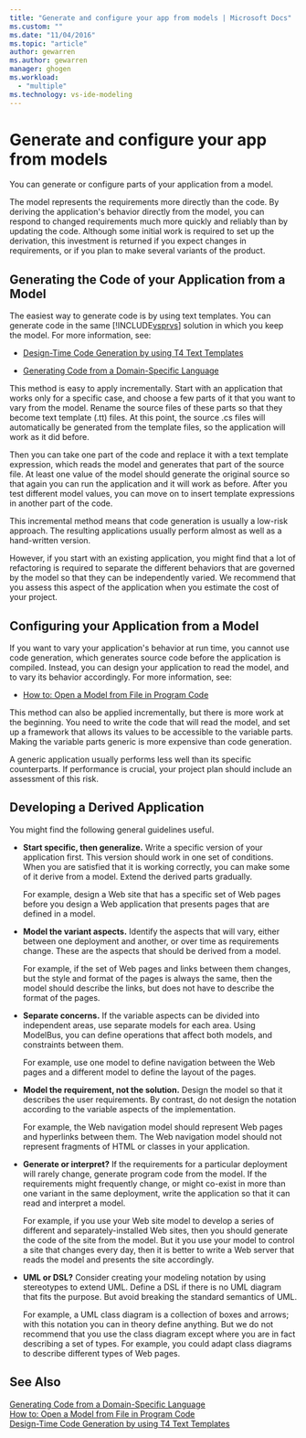 ```yaml
---
title: "Generate and configure your app from models | Microsoft Docs"
ms.custom: ""
ms.date: "11/04/2016"
ms.topic: "article"
author: gewarren
ms.author: gewarren
manager: ghogen
ms.workload: 
  - "multiple"
ms.technology: vs-ide-modeling
---
```

# Generate and configure your app from models
You can generate or configure parts of your application from a model.
  
 The model represents the requirements more directly than the code. By deriving the application's behavior directly from the model, you can respond to changed requirements much more quickly and reliably than by updating the code. Although some initial work is required to set up the derivation, this investment is returned if you expect changes in requirements, or if you plan to make several variants of the product.  
  
## Generating the Code of your Application from a Model  
 The easiest way to generate code is by using text templates. You can generate code in the same [!INCLUDE[vsprvs](../code-quality/includes/vsprvs_md.md)] solution in which you keep the model. For more information, see:  
  
-   [Design-Time Code Generation by using T4 Text Templates](../modeling/design-time-code-generation-by-using-t4-text-templates.md)  
  
-   [Generating Code from a Domain-Specific Language](../modeling/generating-code-from-a-domain-specific-language.md)  
  
 This method is easy to apply incrementally. Start with an application that works only for a specific case, and choose a few parts of it that you want to vary from the model. Rename the source files of these parts so that they become text template (.tt) files. At this point, the source .cs files will automatically be generated from the template files, so the application will work as it did before.  
  
 Then you can take one part of the code and replace it with a text template expression, which reads the model and generates that part of the source file. At least one value of the model should generate the original source so that again you can run the application and it will work as before. After you test different model values, you can move on to insert template expressions in another part of the code.  
  
 This incremental method means that code generation is usually a low-risk approach. The resulting applications usually perform almost as well as a hand-written version.  
  
 However, if you start with an existing application, you might find that a lot of refactoring is required to separate the different behaviors that are governed by the model so that they can be independently varied. We recommend that you assess this aspect of the application when you estimate the cost of your project.  
  
## Configuring your Application from a Model  
 If you want to vary your application's behavior at run time, you cannot use code generation, which generates source code before the application is compiled. Instead, you can design your application to read the model, and to vary its behavior accordingly. For more information, see:  
  
-   [How to: Open a Model from File in Program Code](../modeling/how-to-open-a-model-from-file-in-program-code.md)  
  
 This method can also be applied incrementally, but there is more work at the beginning. You need to write the code that will read the model, and set up a framework that allows its values to be accessible to the variable parts. Making the variable parts generic is more expensive than code generation.  
  
 A generic application usually performs less well than its specific counterparts. If performance is crucial, your project plan should include an assessment of this risk.  
  
## Developing a Derived Application  
 You might find the following general guidelines useful.  
  
-   **Start specific, then generalize.** Write a specific version of your application first. This version should work in one set of conditions. When you are satisfied that it is working correctly, you can make some of it derive from a model. Extend the derived parts gradually.  
  
     For example, design a Web site that has a specific set of Web pages before you design a Web application that presents pages that are defined in a model.  
  
-   **Model the variant aspects.** Identify the aspects that will vary, either between one deployment and another, or over time as requirements change. These are the aspects that should be derived from a model.  
  
     For example, if the set of Web pages and links between them changes, but the style and format of the pages is always the same, then the model should describe the links, but does not have to describe the format of the pages.  
  
-   **Separate concerns.** If the variable aspects can be divided into independent areas, use separate models for each area. Using ModelBus, you can define operations that affect both models, and constraints between them.  
  
     For example, use one model to define navigation between the Web pages and a different model to define the layout of the pages.
  
-   **Model the requirement, not the solution.** Design the model so that it describes the user requirements. By contrast, do not design the notation according to the variable aspects of the implementation.  
  
     For example, the Web navigation model should represent Web pages and hyperlinks between them. The Web navigation model should not represent fragments of HTML or classes in your application.  
  
-   **Generate or interpret?** If the requirements for a particular deployment will rarely change, generate program code from the model. If the requirements might frequently change, or might co-exist in more than one variant in the same deployment, write the application so that it can read and interpret a model.  
  
     For example, if you use your Web site model to develop a series of different and separately-installed Web sites, then you should generate the code of the site from the model. But it you use your model to control a site that changes every day, then it is better to write a Web server that reads the model and presents the site accordingly.  
  
-   **UML or DSL?** Consider creating your modeling notation by using stereotypes to extend UML. Define a DSL if there is no UML diagram that fits the purpose. But avoid breaking the standard semantics of UML.  
  
     For example, a UML class diagram is a collection of boxes and arrows; with this notation you can in theory define anything. But we do not recommend that you use the class diagram except where you are in fact describing a set of types. For example, you could adapt class diagrams to describe different types of Web pages.  
  
## See Also  
 [Generating Code from a Domain-Specific Language](../modeling/generating-code-from-a-domain-specific-language.md)   
 [How to: Open a Model from File in Program Code](../modeling/how-to-open-a-model-from-file-in-program-code.md)   
 [Design-Time Code Generation by using T4 Text Templates](../modeling/design-time-code-generation-by-using-t4-text-templates.md)